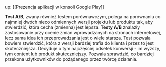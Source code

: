 up: [[Prezencja aplikacji w konsoli Google Play]]

**Test A/B**, zwany również testem porównawczym, polega na porównaniu co najmniej dwóch nieco odmiennych wersji projektu lub produktu tak, aby stwierdzić, która cecha (zmienna) jest lepsza. **Testy A/B** znalazły zastosowanie przy ocenie zmian wprowadzanych na stronach internetowej, lecz sama idea ich przeprowadzania jest o wiele starsza. Test pozwala bowiem stwierdzić, która z wersji bardziej trafia do klienta i przez to jest skuteczniejsza. Decyduje o tym najczęściej odsetek konwersji - im wyższy, tym content lub produkt skuteczniejszy. Pozwala sprawdzić, co bardziej przekona użytkowników do pożądanego przez twórcę działania.